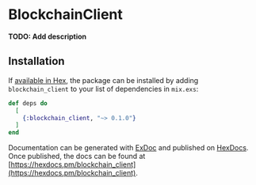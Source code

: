 # BlockchainClient

**TODO: Add description**

## Installation

If [available in Hex](https://hex.pm/docs/publish), the package can be installed
by adding `blockchain_client` to your list of dependencies in `mix.exs`:

```elixir
def deps do
  [
    {:blockchain_client, "~> 0.1.0"}
  ]
end
```

Documentation can be generated with [ExDoc](https://github.com/elixir-lang/ex_doc)
and published on [HexDocs](https://hexdocs.pm). Once published, the docs can
be found at [https://hexdocs.pm/blockchain_client](https://hexdocs.pm/blockchain_client).

